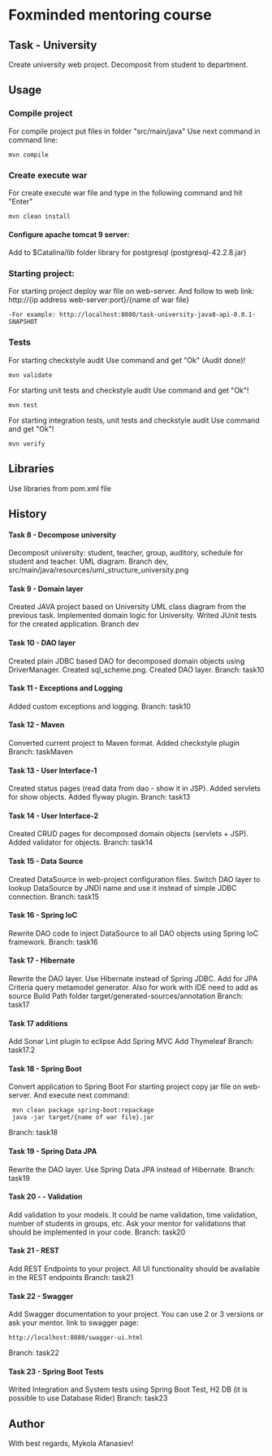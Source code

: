 # Foxminded mentoring course

## Task - University
Create university web project. Decomposit from student to department. 

## Usage

### Compile project
For compile project put files in folder "src/main/java" Use next command in command line:
```
mvn compile
```

### Create execute war 
For create execute war file and type in the following command and hit "Enter"
```
mvn clean install
```

#### Configure apache tomcat 9 server:
Add to $Catalina/lib folder library for postgresql (postgresql-42.2.8.jar)

### Starting project:
For starting project deploy war file on web-server. And follow 
to web link: http://{ip address web-server:port}/{name of war file}
```
-For example: http://localhost:8080/task-university-java8-api-0.0.1-SNAPSHOT
```

### Tests
For starting checkstyle audit 
Use command and get "Ok" (Audit done)!
```
mvn validate
```

For starting unit tests and checkstyle audit
Use command and get "Ok"!
```
mvn test
```
For starting integration tests, unit tests and checkstyle audit
Use command and get "Ok"!
```
mvn verify
```

## Libraries
Use libraries from pom.xml file

## History
#### Task 8 - Decompose university
Decomposit university: student, teacher, group, auditory, schedule for student and teacher. UML diagram.
Branch dev, src/main/java/resources/uml_structure_university.png 
#### Task 9 - Domain layer
Created JAVA project based on University UML class diagram from the previous task.
Implemented domain logic for University.
Writed JUnit tests for the created application.
Branch dev
#### Task 10 - DAO layer
Created plain JDBC based DAO for decomposed domain objects using DriverManager.
Created sql_scheme.png. Created DAO layer. 
Branch: task10
#### Task 11 - Exceptions and Logging
Added custom exceptions and logging.
Branch: task10
#### Task 12 - Maven
Converted current project to Maven format. Added checkstyle plugin
Branch: taskMaven
#### Task 13 - User Interface-1
Created status pages (read data from dao - show it in JSP). Added servlets for show objects. Added flyway plugin.
Branch: task13
#### Task 14 - User Interface-2
Created CRUD pages for decomposed domain objects (servlets + JSP). Added validator for objects.
Branch: task14
#### Task 15 - Data Source
Created DataSource in web-project configuration files. Switch DAO layer to lookup DataSource by JNDI name and use it instead of simple JDBC connection.
Branch: task15
#### Task 16 - Spring IoC
Rewrite DAO code to inject DataSource to all DAO objects using Spring IoC framework.
Branch: task16
#### Task 17 - Hibernate
Rewrite the DAO layer. Use Hibernate instead of Spring JDBC.
Add for JPA Criteria query metamodel generator. 
Also for work with IDE need to add as source Build Path folder target/generated-sources/annotation
Branch: task17
#### Task 17 additions
Add Sonar Lint plugin to eclipse
Add Spring MVC
Add Thymeleaf
Branch: task17.2
#### Task 18 - Spring Boot
Convert application to Spring Boot
For starting project copy jar file on web-server. And execute next command:
```
 mvn clean package spring-boot:repackage
 java -jar target/{name of war file}.jar
```
Branch: task18
#### Task 19 - Spring Data JPA
Rewrite the DAO layer. Use Spring Data JPA instead of Hibernate.
Branch: task19
#### Task 20 - - Validation
Add validation to your models. It could be name validation, time validation, number of students in groups, etc. Ask your mentor for validations that should be implemented in your code.
Branch: task20
#### Task 21 - REST
Add REST Endpoints to your project. All UI functionality should be available in the REST endpoints
Branch: task21
#### Task 22 - Swagger
Add Swagger documentation to your project. 
You can use 2 or 3 versions or ask your mentor.
link to swagger page: 
```
http://localhost:8080/swagger-ui.html
```
Branch: task22
#### Task 23 - Spring Boot Tests
Writed Integration and System tests using Spring Boot Test, H2 DB (it is possible to use Database Rider)
Branch: task23


## Author
With best regards, Mykola Afanasiev!
